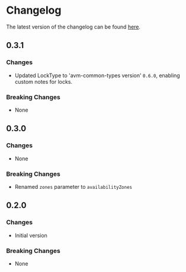 # Changelog

The latest version of the changelog can be found [here](https://github.com/Azure/bicep-registry-modules/blob/main/avm/res/cache/redis-enterprise/CHANGELOG.md).

## 0.3.1

### Changes

- Updated LockType to 'avm-common-types version' `0.6.0`, enabling custom notes for locks.

### Breaking Changes

- None

## 0.3.0

### Changes

- None

### Breaking Changes

- Renamed `zones` parameter to `availabilityZones`

## 0.2.0

### Changes

- Initial version

### Breaking Changes

- None
